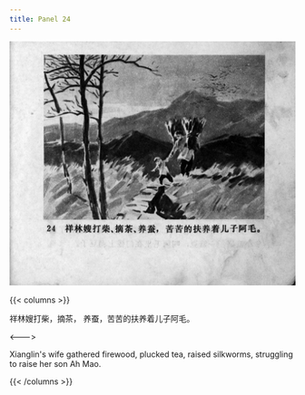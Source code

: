 ```yaml
---
title: Panel 24
---
```


![zhufu panel](./../../../images/zhufu/seifert0772_zf_0029_024.jpg)

{{< columns >}}

祥林嫂打柴，摘茶， 养蚕，苦苦的扶养着儿子阿毛。

<--->

Xianglin's wife gathered firewood, plucked tea, raised silkworms, struggling to raise her son Ah Mao.

{{< /columns >}}